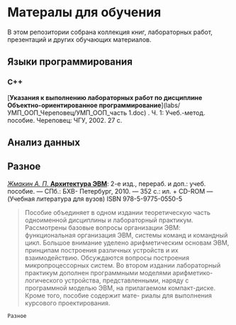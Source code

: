 # Матералы для обучения

В этом репозитории собрана коллекция книг, лабораторных работ, презентаций и других обучающих материалов.

## Языки программирования

### C++

[**Указания к выполнению лабораторных работ по дисциплине Объектно-ориентированное программирование**](labs/УМП_ООП_Череповец/УМП_ООП_часть 1.doc) . Ч. 1:  Учеб.-метод.  пособие. Череповец: ЧГУ, 2002. 27 с. 

## Анализ данных

## Разное

 

[*Жмакин А. П.* **Архитектура ЭВМ**](books/Zhmakin_Arkhitektura_EVM_2-e_izd.pdf): 2-е изд., перераб. и доп.: учеб. пособие. — СПб.: БХВ-
Петербург, 2010. — 352 с.: ил. + CD-ROM — (Учебная литература для вузов)
ISBN 978-5-9775-0550-5

>Пособие объединяет в одном издании теоретическую часть одноименной дисциплины и лабораторный практикум. Рассмотрены базовые вопросы организации ЭВМ:
функциональная организация ЭВМ, системы команд и командный цикл. Большое внимание уделено арифметическим основам ЭВМ, принципам построения различных устройств и их взаимодействию. Обсуждаются вопросы построения микропроцессорных
систем. 
Во втором издании лабораторный практикум дополнен программными моделями арифметико-логического устройства, представленными, наряду с программной
моделью ЭВМ, на прилагаемом компакт-диске. Кроме того, пособие содержит мате-
риалы для выполнения курсового проектирования.

`Разное`